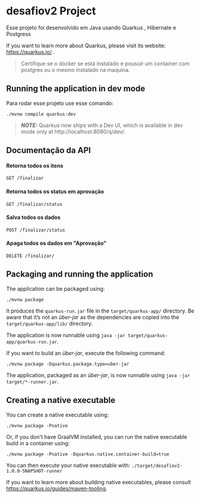 # desafiov2 Project

Esse projeto foi desenvolvido em Java usando Quarkus , Hibernate e Postgress

If you want to learn more about Quarkus, please visit its website: https://quarkus.io/ .

> Certifique se o docker se está instalado e pousuir um container com postgres ou o mesmo instalado na maquina.

## Running the application in dev mode

Para rodar esse projeto use esse comando:

```shell
./mvnw compile quarkus:dev
```

> **_NOTE:_**  Quarkus now ships with a Dev UI, which is available in dev mode only at http://localhost:8080/q/dev/.

## Documentação da API

#### Retorna todos os itens

```http
GET /finalizar
```

#### Retorna todos os status em aprovação

```http
GET /finalizar/status
```

#### Salva todos os dados

```http
POST /finalizar/status
```

#### Apaga todos os dados em "Aprovação"

```http
DELETE /finalizar/
```

## Packaging and running the application

The application can be packaged using:

```shell
./mvnw package
```

It produces the `quarkus-run.jar` file in the `target/quarkus-app/` directory.
Be aware that it’s not an _über-jar_ as the dependencies are copied into the `target/quarkus-app/lib/` directory.

The application is now runnable using `java -jar target/quarkus-app/quarkus-run.jar`.

If you want to build an _über-jar_, execute the following command:

```shell
./mvnw package -Dquarkus.package.type=uber-jar
```

The application, packaged as an _über-jar_, is now runnable using `java -jar target/*-runner.jar`.

## Creating a native executable

You can create a native executable using: 

```shell
./mvnw package -Pnative
```

Or, if you don't have GraalVM installed, you can run the native executable build in a container using: 

```shell
./mvnw package -Pnative -Dquarkus.native.container-build=true
```

You can then execute your native executable with: `./target/desafiov2-1.0.0-SNAPSHOT-runner`

If you want to learn more about building native executables, please consult https://quarkus.io/guides/maven-tooling.

# 
